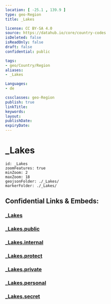 ```yaml
---
location: [ -25.1 , 139.9 ] 
type: geo-Region
title: _Lakes

license: CC BY-SA 4.0
source: https://datahub.io/core/country-codes
isDeleted: false
isReadOnly: false
draft: false
confidential: public

tags:
- geo/Country/Region
aliases:
- _Lakes

Languages:
- de

cssclasses: geo-Region
publish: true
linkTitle: 
keywords: 
layout: 
publishDate: 
expiryDate: 
---
```


# _Lakes

```leaflet
id: _Lakes
zoomFeatures: true 
minZoom: 2 
maxZoom: 18
geojsonFolder: ./_Lakes/
markerFolder: ./_Lakes/
```


## Confidential Links & Embeds: 

### [_Lakes](/_Standards/Earth/Continent/Australasia/Australia/Counties/Queensland/_Lakes.md) 

### [_Lakes.public](/_public/Earth/Continent/Australasia/Australia/Counties/Queensland/_Lakes.public.md) 

### [_Lakes.internal](/_internal/Earth/Continent/Australasia/Australia/Counties/Queensland/_Lakes.internal.md) 

### [_Lakes.protect](/_protect/Earth/Continent/Australasia/Australia/Counties/Queensland/_Lakes.protect.md) 

### [_Lakes.private](/_private/Earth/Continent/Australasia/Australia/Counties/Queensland/_Lakes.private.md) 

### [_Lakes.personal](/_personal/Earth/Continent/Australasia/Australia/Counties/Queensland/_Lakes.personal.md) 

### [_Lakes.secret](/_secret/Earth/Continent/Australasia/Australia/Counties/Queensland/_Lakes.secret.md)

